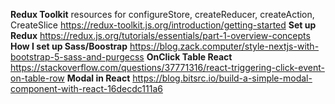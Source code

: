 **Redux Toolkit**
resources for configureStore, createReducer, createAction, CreateSlice
https://redux-toolkit.js.org/introduction/getting-started
**Set up Redux**
https://redux.js.org/tutorials/essentials/part-1-overview-concepts
**How I set up Sass/Boostrap**
https://blog.zack.computer/style-nextjs-with-bootstrap-5-sass-and-purgecss
**OnClick Table React**
https://stackoverflow.com/questions/37771316/react-triggering-click-event-on-table-row
**Modal in React**
https://blog.bitsrc.io/build-a-simple-modal-component-with-react-16decdc111a6